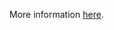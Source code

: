 More information [here](https://docs.prismacloud.io/en/enterprise-edition/policy-reference/aws-policies/aws-general-policies/bc-aws-295).
